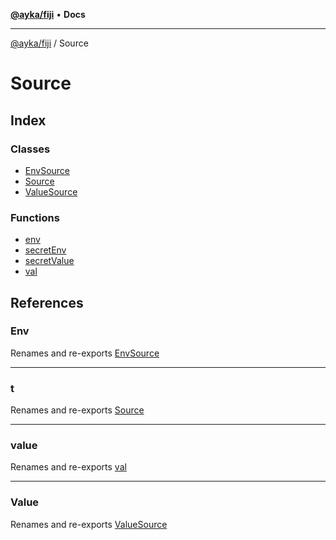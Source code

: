 [**@ayka/fiji**](../../README.md) • **Docs**

***

[@ayka/fiji](../../globals.md) / Source

# Source

## Index

### Classes

- [EnvSource](classes/EnvSource.md)
- [Source](classes/Source.md)
- [ValueSource](classes/ValueSource.md)

### Functions

- [env](functions/env.md)
- [secretEnv](functions/secretEnv.md)
- [secretValue](functions/secretValue.md)
- [val](functions/val.md)

## References

### Env

Renames and re-exports [EnvSource](classes/EnvSource.md)

***

### t

Renames and re-exports [Source](classes/Source.md)

***

### value

Renames and re-exports [val](functions/val.md)

***

### Value

Renames and re-exports [ValueSource](classes/ValueSource.md)
